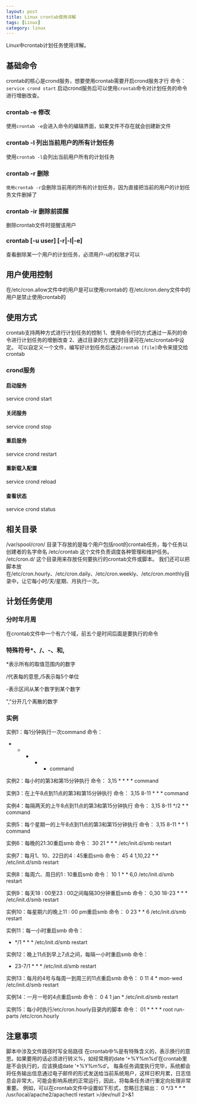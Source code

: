 ```yaml
---
layout: post
title: Linux crontab使用详解
tags: [Linux]
category: linux
---
```

Linux中crontab计划任务使用详解。


## 基础命令
crontab的核心是crond服务，想要使用crontab需要开启crond服务才行
命令：`service crond start`
启动crond服务后可以使用`crontab`命令对计划任务的命令进行增删改查。
### crontab -e 修改
使用`crontab -e`会进入命令的编辑界面，如果文件不存在就会创建新文件
### crontab -l 列出当前用户的所有计划任务
使用`crontab -l`会列出当前用户所有的计划任务
### crontab -r 删除
`使用crontab -r`会删除当前用的所有的计划任务，因为直接把当前的用户的计划任务文件删掉了
### crontab -ir 删除前提醒
删除crontab文件时提醒该用户
### crontab [-u user] [-r|-l|-e]
查看删除某一个用户的计划任务，必须用户-u的权限才可以
## 用户使用控制
在/etc/cron.allow文件中的用户是可以使用crontab的
在/etc/cron.deny文件中的用户是禁止使用crontab的
## 使用方式
crontab支持两种方式进行计划任务的控制
1、使用命令行的方式通过一系列的命令进行计划任务的增删改查
2、通过目录的方式定时目录可在/etc/crontab中设定。
可以自定义一个文件，编写好计划任务后通过`crontab [file]`命令来提交给crontab
### crond服务
#### 启动服务
service crond start
#### 关闭服务
service crond stop
#### 重启服务
service crond restart
#### 重新载入配置
service crond reload
#### 查看状态
service crond status
## 相关目录
/var/spool/cron/ 目录下存放的是每个用户包括root的crontab任务，每个任务以创建者的名字命名
/etc/crontab 这个文件负责调度各种管理和维护任务。
/etc/cron.d/ 这个目录用来存放任何要执行的crontab文件或脚本。
我们还可以把脚本放在/etc/cron.hourly、/etc/cron.daily、/etc/cron.weekly、/etc/cron.monthly目录中，让它每小时/天/星期、月执行一次。
## 计划任务使用
### 分时年月周
在crontab文件中一个有六个域，前五个是时间后面是要执行的命令
### 特殊符号*、/、-、和,
*表示所有的取值范围内的数字

/代表每的意思,/5表示每5个单位

-表示区间从某个数字到某个数字

","分开几个离散的数字
### 实例
实例1：每1分钟执行一次command
命令：
* * * * * command

实例2：每小时的第3和第15分钟执行
命令：
3,15 * * * * command

实例3：在上午8点到11点的第3和第15分钟执行
命令：
3,15 8-11 * * * command

实例4：每隔两天的上午8点到11点的第3和第15分钟执行
命令：
3,15 8-11 */2 * * command

实例5：每个星期一的上午8点到11点的第3和第15分钟执行
命令：
3,15 8-11 * * 1 command

实例6：每晚的21:30重启smb 
命令：
30 21 * * * /etc/init.d/smb restart

实例7：每月1、10、22日的4 : 45重启smb 
命令：
45 4 1,10,22 * * /etc/init.d/smb restart

实例8：每周六、周日的1 : 10重启smb
命令：
10 1 * * 6,0 /etc/init.d/smb restart

实例9：每天18 : 00至23 : 00之间每隔30分钟重启smb 
命令：
0,30 18-23 * * * /etc/init.d/smb restart

实例10：每星期六的晚上11 : 00 pm重启smb 
命令：
0 23 * * 6 /etc/init.d/smb restart

实例11：每一小时重启smb 
命令：
* */1 * * * /etc/init.d/smb restart

实例12：晚上11点到早上7点之间，每隔一小时重启smb 
命令：
* 23-7/1 * * * /etc/init.d/smb restart

实例13：每月的4号与每周一到周三的11点重启smb 
命令：
0 11 4 * mon-wed /etc/init.d/smb restart

实例14：一月一号的4点重启smb 
命令：
0 4 1 jan * /etc/init.d/smb restart

实例15：每小时执行/etc/cron.hourly目录内的脚本
命令：
01   *   *   *   *     root run-parts /etc/cron.hourly
## 注意事项
脚本中涉及文件路径时写全局路径
在crontab中%是有特殊含义的，表示换行的意思。如果要用的话必须进行转义\%，如经常用的date ‘+%Y%m%d’在crontab里是不会执行的，应该换成date ‘+\%Y\%m\%d’。
每条任务调度执行完毕，系统都会将任务输出信息通过电子邮件的形式发送给当前系统用户，这样日积月累，日志信息会非常大，可能会影响系统的正常运行，因此，将每条任务进行重定向处理非常重要。
例如，可以在crontab文件中设置如下形式，忽略日志输出：
0 */3 * * * /usr/local/apache2/apachectl restart >/dev/null 2>&1